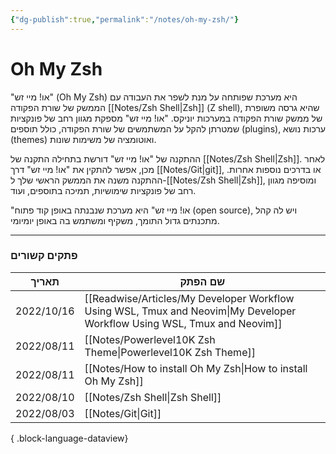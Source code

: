 ```yaml
---
{"dg-publish":true,"permalink":"/notes/oh-my-zsh/"}
---
```





# Oh My Zsh
"או! מיי זש" (Oh My Zsh) היא מערכת שפותחה על מנת לשפר את העבודה עם הממשק של שורת הפקודה [[Notes/Zsh Shell\|Zsh]] (Z shell), שהיא גרסה משופרת של ממשק שורת הפקודה במערכות יוניקס. "או! מיי זש" מספקת מגוון רחב של פונקציות שמטרתן להקל על המשתמשים של שורת הפקודה, כולל תוספים (plugins), ערכות נושא (themes) ואוטומציה של משימות שונות.

ההתקנה של "או! מיי זש" דורשת בתחילה התקנה של [[Notes/Zsh Shell\|Zsh]]. לאחר מכן, אפשר להתקין את "או! מיי זש" דרך [[Notes/Git\|git]], או בדרכים נוספות אחרות. ההתקנה משנה את הממשק הראשי שלך ל-[[Notes/Zsh Shell\|Zsh]], ומוסיפה מגוון רחב של פונקציות שימושיות, תמיכה בתוספים, ועוד.

"או! מיי זש" היא מערכת שנבנתה באופן קוד פתוח (open source), ויש לה קהל מתכנתים גדול התומך, משקיף ומשתמש בה באופן יומיומי.

 --- 

### פתקים קשורים
| תאריך      | שם הפתק                                                                                                                     |
| ---------- | --------------------------------------------------------------------------------------------------------------------------- |
| 2022/10/16 | [[Readwise/Articles/My Developer Workflow Using WSL, Tmux and Neovim\|My Developer Workflow Using WSL, Tmux and Neovim]] |
| 2022/08/11 | [[Notes/Powerlevel10K Zsh Theme\|Powerlevel10K Zsh Theme]]                                                               |
| 2022/08/11 | [[Notes/How to install Oh My Zsh\|How to install Oh My Zsh]]                                                             |
| 2022/08/10 | [[Notes/Zsh Shell\|Zsh Shell]]                                                                                           |
| 2022/08/03 | [[Notes/Git\|Git]]                                                                                                       |

{ .block-language-dataview}
 